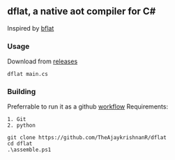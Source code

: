 ## dflat, a native aot compiler for C#

Inspired by  [bflat](https://github.com/bflattened/bflat)

### Usage

Download from [releases]()

```
dflat main.cs
```

### Building

Preferrable to run it as a github [workflow](https://github.com/TheAjaykrishnanR/dflat/blob/master/.github/workflows/build_dflat.yaml)
Requirements:

```
1. Git
2. python
```

```
git clone https://github.com/TheAjaykrishnanR/dflat
cd dflat
.\assemble.ps1
```

